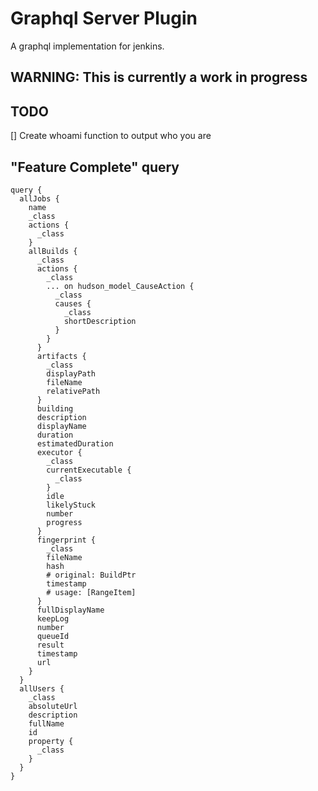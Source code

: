 Graphql Server Plugin
=====================

A graphql implementation for jenkins.

## WARNING: This is currently a work in progress

## TODO

[] Create whoami function to output who you are

## "Feature Complete" query


```
query {
  allJobs {
    name
    _class
    actions {
      _class
    }
    allBuilds {
      _class
      actions {
        _class
        ... on hudson_model_CauseAction {
          _class
          causes {
            _class
            shortDescription
          }
        }
      }
      artifacts {
        _class
        displayPath
        fileName
        relativePath
      }
      building
      description
      displayName
      duration
      estimatedDuration
      executor {
        _class
        currentExecutable {
          _class
        }
        idle
        likelyStuck
        number
        progress
      }
      fingerprint {
        _class
        fileName
        hash
        # original: BuildPtr
        timestamp
        # usage: [RangeItem]
      }
      fullDisplayName
      keepLog
      number
      queueId
      result
      timestamp
      url
    }
  }
  allUsers {
    _class
    absoluteUrl
    description
    fullName
    id
    property {
      _class
    }
  }
}
```
